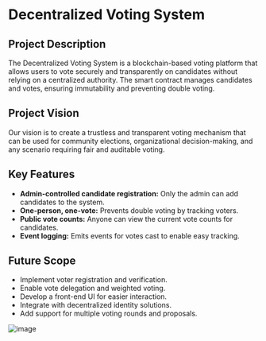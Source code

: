 # Decentralized Voting System

## Project Description
The Decentralized Voting System is a blockchain-based voting platform that allows users to vote securely and transparently on candidates without relying on a centralized authority. The smart contract manages candidates and votes, ensuring immutability and preventing double voting.

## Project Vision
Our vision is to create a trustless and transparent voting mechanism that can be used for community elections, organizational decision-making, and any scenario requiring fair and auditable voting.

## Key Features
- **Admin-controlled candidate registration:** Only the admin can add candidates to the system.
- **One-person, one-vote:** Prevents double voting by tracking voters.
- **Public vote counts:** Anyone can view the current vote counts for candidates.
- **Event logging:** Emits events for votes cast to enable easy tracking.

## Future Scope
- Implement voter registration and verification.
- Enable vote delegation and weighted voting.
- Develop a front-end UI for easier interaction.
- Integrate with decentralized identity solutions.
- Add support for multiple voting rounds and proposals.

![image](https://github.com/user-attachments/assets/f70e711b-0fd8-47d2-bdde-6ab6824cb58a)
